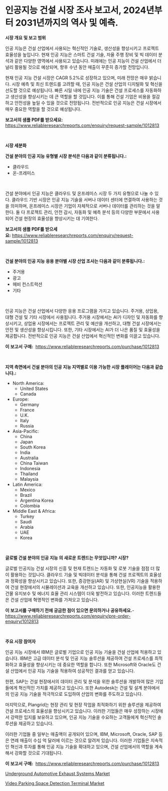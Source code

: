 <p><h1>인공지능 건설 시장 조사 보고서, 2024년부터 2031년까지의 역사 및 예측.</h1></p><p><strong>시장 개요 및 보고 범위</strong></p>
<p><p>인공 지능은 건설 산업에서 사용되는 혁신적인 기술로, 생산성을 향상시키고 프로젝트 효율성을 높입니다. 현재 인공 지능은 스마트 건설 기술, 자율 주행 장비 및 빅 데이터 분석과 같은 다양한 영역에서 사용되고 있습니다. 미래에는 인공 지능이 건설 산업에서 더 널리 활용될 것으로 예상되며, 향후 수년 동안 매출이 꾸준히 증가할 전망입니다.</p><p>현재 인공 지능 건설 시장은 CAGR 5.2%로 성장하고 있으며, 미래 전망은 매우 밝습니다. 시장 예측 및 최신 트렌드를 고려할 때, 인공 지능은 건설 산업의 디지털화 및 혁신을 선도할 것으로 예상됩니다. 빠른 시일 내에 인공 지능 기술은 건설 프로세스를 자동화하고 생산성을 향상시키는 데 큰 역할을 할 것입니다. 이를 통해 건설 기업은 비용을 절감하고 안전성을 높일 수 있을 것으로 전망됩니다. 전반적으로 인공 지능은 건설 시장에서 매우 중요한 역할을 할 것으로 예상됩니다.</p></p>
<p><strong>보고서의 샘플 PDF를 받으세요:</strong> <a href="https://www.reliableresearchreports.com/enquiry/request-sample/1012813">https://www.reliableresearchreports.com/enquiry/request-sample/1012813</a></p>
<p>&nbsp;</p>
<p><strong>시장 세분화</strong></p>
<p><strong>건설 분야의 인공 지능 유형별 시장 분석은 다음과 같이 분류됩니다.:</strong></p>
<p><ul><li>클라우드</li><li>온-프레미스</li></ul></p>
<p>&nbsp;</p>
<p><p>건설 분야에서 인공 지능은 클라우드 및 온프레미스 시장 두 가지 유형으로 나눌 수 있다. 클라우드 기반 시장은 인공 지능 기술을 서버나 데이터 센터에 연결하여 사용하는 것을 의미하며, 온프레미스 시장은 기업이 자체적으로 서버나 데이터를 관리하는 것을 말한다. 둘 다 프로젝트 관리, 안전 감시, 자동화 및 예측 분석 등의 다양한 부문에서 사용되어 건설 현장의 효율성을 향상시키는 데 기여한다.</p></p>
<p><strong>보고서의 샘플 PDF를 받으세요:</strong>&nbsp;<a href="https://www.reliableresearchreports.com/enquiry/request-sample/1012813">https://www.reliableresearchreports.com/enquiry/request-sample/1012813</a></p>
<p>&nbsp;</p>
<p><strong> 건설 분야의 인공 지능 응용 분야별 시장 산업 조사는 다음과 같이 분류됩니다.:</strong></p>
<p><ul><li>주거용</li><li>광고</li><li>헤비 컨스트럭션</li><li>기타</li></ul></p>
<p>&nbsp;</p>
<p><p>인공 지능은 건설 산업에서 다양한 응용 프로그램을 가지고 있습니다. 주거용, 상업용, 대형 건설 및 기타 시장에서 사용됩니다. 주거용 시장에서는 AI가 디자인 및 자동화를 향상시키고, 상업용 시장에서는 프로젝트 관리 및 예산을 개선하고, 대형 건설 시장에서는 안전 및 생산성을 향상시킵니다. 또한, 기타 시장에서는 AI가 더 나은 품질 및 효율성을 제공합니다. 전반적으로 인공 지능은 건설 산업에서 혁신적인 변화를 이끌고 있습니다.</p></p>
<p><strong>이 보고서 구매:</strong>&nbsp; <a href="https://www.reliableresearchreports.com/purchase/1012813">https://www.reliableresearchreports.com/purchase/1012813</a></p>
<p>&nbsp;</p>
<p><strong>지역 측면에서 건설 분야의 인공 지능 지역별로 이용 가능한 시장 플레이어는 다음과 같습니다.:</strong></p>
<p><ul>
    <li>
        North America:
        <ul>
            <li>United States</li>
            <li>Canada</li>
        </ul>
    </li>
    <li>
        Europe:
        <ul>
            <li>Germany</li>
            <li>France</li>
            <li>U.K.</li>
            <li>Italy</li>
            <li>Russia</li>
        </ul>
    </li>
    <li>
        Asia-Pacific:
        <ul>
            <li>China</li>
            <li>Japan</li>
            <li>South Korea</li>
            <li>India</li>
            <li>Australia</li>
            <li>China Taiwan</li>
            <li>Indonesia</li>
            <li>Thailand</li>
            <li>Malaysia</li>
        </ul>
    </li>
    <li>
        Latin America:
        <ul>
            <li>Mexico</li>
            <li>Brazil</li>
            <li>Argentina Korea</li>
            <li>Colombia</li>
        </ul>
    </li>
    <li>
        Middle East & Africa:
        <ul>
            <li>Turkey</li>
            <li>Saudi</li>
            <li>Arabia</li>
            <li>UAE</li>
            <li>Korea</li>
        </ul>
    </li>
    </ul></p>
<p>&nbsp;</p>
<p><strong>글로벌 건설 분야의 인공 지능 의 새로운 트렌드는 무엇입니까? 시장?</strong></p>
<p><p>글로벌 인공지능 건설 시장의 신흥 및 현재 트렌드는 자동화 및 로봇 기술을 점점 더 많이 활용하는 것입니다. 클라우드 기술 및 빅데이터 분석을 통해 건설 프로젝트의 효율성과 정확성을 향상시키고 있습니다. 또한, 증강현실(AR) 및 가상현실(VR) 기술을 적용하여 건설 현장에서의 시뮬레이션과 교육을 개선하고 있습니다. 또한, 인공지능을 활용한 건물 유지보수 및 에너지 효율 관리 시스템이 더욱 발전하고 있습니다. 이러한 트렌드들은 건설 산업에 혁명적인 변화를 가져오고 있습니다.</p></p>
<p><strong>이 보고서를 구매하기 전에 궁금한 점이 있으면 문의하거나 공유하세요.</strong>- <a href="https://www.reliableresearchreports.com/enquiry/pre-order-enquiry/1012813">https://www.reliableresearchreports.com/enquiry/pre-order-enquiry/1012813</a></p>
<p>&nbsp;</p>
<p><strong>주요 시장 참여자</strong></p>
<p><p>인공 지능 시장에서 IBM은 글로벌 기업으로 인공 지능 기술을 건설 산업에 적용하고 있습니다. IBM은 고급 데이터 분석 및 인공 지능 솔루션을 제공하여 건설 프로세스를 최적화하고 효율성을 향상시키는 데 중요한 역할을 합니다. 또한 Microsoft와 Oracle도 건설 산업에서 인공 지능 기술을 적용하여 성공적인 결과를 얻고 있습니다.</p><p>한편, SAP는 건설 현장에서의 데이터 관리 및 분석을 위한 솔루션을 개발하여 많은 기업들에게 혁신적인 가치를 제공하고 있습니다. 또한 Autodesk는 건설 및 설계 분야에서의 인공 지능 기술을 적극적으로 도입하여 산업의 변화를 주도하고 있습니다.</p><p>마지막으로, Plangrid는 현장 관리 및 현장 작업을 최적화하기 위한 솔루션을 제공하여 건설 프로세스의 효율성을 향상시키고 있습니다. 이러한 기업들은 매우 성장하는 시장에서 강력한 입지를 보유하고 있으며, 인공 지능 기술을 수요하는 고객들에게 혁신적인 솔루션을 제공하고 있습니다.</p><p>이러한 기업들 중 일부는 매출액이 공개되어 있으며, IBM, Microsoft, Oracle, SAP 등은 연례 매출이 수십 억 달러에 이르는 것으로 알려져 있습니다. 이러한 기업들은 지속적인 혁신과 투자를 통해 인공 지능 기술을 확대하고 있으며, 건설 산업에서의 역할을 계속해서 강화할 것으로 기대됩니다.</p></p>
<p><strong>이 보고서 구매:</strong>&nbsp;&nbsp;<a href="https://www.reliableresearchreports.com/purchase/1012813">https://www.reliableresearchreports.com/purchase/1012813</a></p>
<p><p><a href="https://forested-sushi-9b0.notion.site/Underground-Automotive-Exhaust-Systems-Market-Size-Growth-Outlook-from-2024-to-2031-projecting-at--4be0a0f80001415cb8c99de3927bd2a3">Underground Automotive Exhaust Systems Market</a></p><p><a href="https://lydian-appliance-61d.notion.site/Video-Parking-Space-Detection-Terminal-Market-Research-Report-Provides-Critical-Insights-that-can-he-a8331fce431041848a913c002ab7470e">Video Parking Space Detection Terminal Market</a></p></p>
